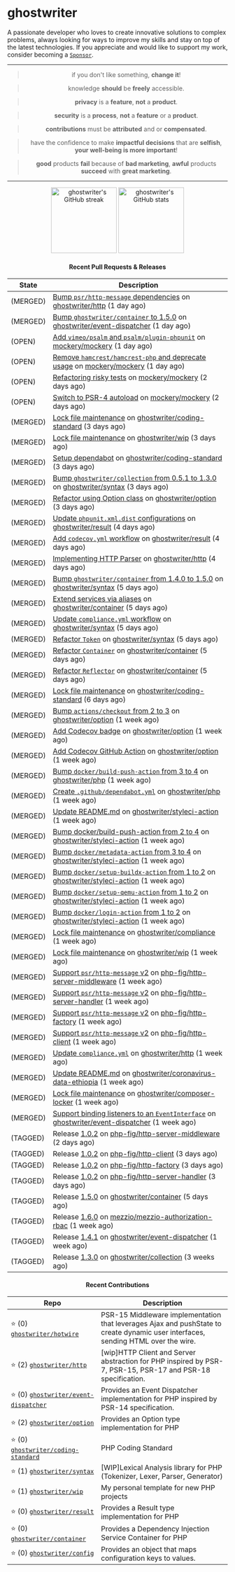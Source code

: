 # ghostwriter

A passionate developer who loves to create innovative solutions to complex problems, always looking for ways to improve my skills and stay on top of the latest technologies. If you appreciate and would like to support my work, consider becoming a [`Sponsor`](https://github.com/sponsors/ghostwriter).

---

<div align="center">

> if you don't like something, **change it**!

> knowledge **should** be **freely** accessible.

> **privacy** is a **feature**, **not** a **product**.

> **security** is a **process**, **not** a **feature** or a **product**.

> **contributions** must be **attributed** and or **compensated**.

> have the confidence to make **impactful decisions** that are **selfish**, **your well-being is more important**!

> **good** products **fail** because of **bad marketing**, **awful** products **succeed** with **great marketing**.

---

<img alt="ghostwriter's GitHub streak" height="150px" src="https://github-readme-streak-stats.herokuapp.com/?cache_seconds=1800&user=ghostwriter">

<img alt="ghostwriter's GitHub stats" height="150px" src="https://github-readme-stats.vercel.app/api?cache_seconds=1800&username=ghostwriter&show_icons=true&count_private=true&hide_title=true&hide_rank=true&icon_color=333">

#### Recent Pull Requests & Releases

| State | Description |
| --- | --- |
| (MERGED) | [Bump `psr/http-message` dependencies](https://github.com/ghostwriter/http/pull/12) on [ghostwriter/http](https://github.com/ghostwriter/http) (1 day ago)|
| (MERGED) | [Bump `ghostwriter/container` to 1.5.0](https://github.com/ghostwriter/event-dispatcher/pull/22) on [ghostwriter/event-dispatcher](https://github.com/ghostwriter/event-dispatcher) (1 day ago)|
| (OPEN) | [Add `vimeo/psalm` and `psalm/plugin-phpunit`](https://github.com/mockery/mockery/pull/1230) on [mockery/mockery](https://github.com/mockery/mockery) (1 day ago)|
| (OPEN) | [Remove `hamcrest/hamcrest-php` and deprecate usage](https://github.com/mockery/mockery/pull/1227) on [mockery/mockery](https://github.com/mockery/mockery) (1 day ago)|
| (OPEN) | [Refactoring risky tests](https://github.com/mockery/mockery/pull/1226) on [mockery/mockery](https://github.com/mockery/mockery) (2 days ago)|
| (OPEN) | [Switch to PSR-4 autoload](https://github.com/mockery/mockery/pull/1225) on [mockery/mockery](https://github.com/mockery/mockery) (2 days ago)|
| (MERGED) | [Lock file maintenance](https://github.com/ghostwriter/coding-standard/pull/23) on [ghostwriter/coding-standard](https://github.com/ghostwriter/coding-standard) (3 days ago)|
| (MERGED) | [Lock file maintenance](https://github.com/ghostwriter/wip/pull/39) on [ghostwriter/wip](https://github.com/ghostwriter/wip) (3 days ago)|
| (MERGED) | [Setup dependabot](https://github.com/ghostwriter/coding-standard/pull/21) on [ghostwriter/coding-standard](https://github.com/ghostwriter/coding-standard) (3 days ago)|
| (MERGED) | [Bump `ghostwriter/collection` from 0.5.1 to 1.3.0](https://github.com/ghostwriter/syntax/pull/9) on [ghostwriter/syntax](https://github.com/ghostwriter/syntax) (3 days ago)|
| (MERGED) | [Refactor using Option class](https://github.com/ghostwriter/option/pull/36) on [ghostwriter/option](https://github.com/ghostwriter/option) (3 days ago)|
| (MERGED) | [Update `phpunit.xml.dist` configurations](https://github.com/ghostwriter/result/pull/17) on [ghostwriter/result](https://github.com/ghostwriter/result) (4 days ago)|
| (MERGED) | [Add `codecov.yml` workflow](https://github.com/ghostwriter/result/pull/16) on [ghostwriter/result](https://github.com/ghostwriter/result) (4 days ago)|
| (MERGED) | [Implementing HTTP Parser](https://github.com/ghostwriter/http/pull/7) on [ghostwriter/http](https://github.com/ghostwriter/http) (4 days ago)|
| (MERGED) | [Bump `ghostwriter/container` from 1.4.0 to 1.5.0](https://github.com/ghostwriter/syntax/pull/7) on [ghostwriter/syntax](https://github.com/ghostwriter/syntax) (5 days ago)|
| (MERGED) | [Extend services via aliases](https://github.com/ghostwriter/container/pull/21) on [ghostwriter/container](https://github.com/ghostwriter/container) (5 days ago)|
| (MERGED) | [Update `compliance.yml` workflow](https://github.com/ghostwriter/syntax/pull/6) on [ghostwriter/syntax](https://github.com/ghostwriter/syntax) (5 days ago)|
| (MERGED) | [Refactor `Token`](https://github.com/ghostwriter/syntax/pull/5) on [ghostwriter/syntax](https://github.com/ghostwriter/syntax) (5 days ago)|
| (MERGED) | [Refactor `Container`](https://github.com/ghostwriter/container/pull/20) on [ghostwriter/container](https://github.com/ghostwriter/container) (5 days ago)|
| (MERGED) | [Refactor `Reflector`](https://github.com/ghostwriter/container/pull/19) on [ghostwriter/container](https://github.com/ghostwriter/container) (5 days ago)|
| (MERGED) | [Lock file maintenance](https://github.com/ghostwriter/coding-standard/pull/20) on [ghostwriter/coding-standard](https://github.com/ghostwriter/coding-standard) (6 days ago)|
| (MERGED) | [Bump `actions/checkout` from 2 to 3](https://github.com/ghostwriter/option/pull/35) on [ghostwriter/option](https://github.com/ghostwriter/option) (1 week ago)|
| (MERGED) | [Add Codecov badge](https://github.com/ghostwriter/option/pull/33) on [ghostwriter/option](https://github.com/ghostwriter/option) (1 week ago)|
| (MERGED) | [Add Codecov GitHub Action](https://github.com/ghostwriter/option/pull/32) on [ghostwriter/option](https://github.com/ghostwriter/option) (1 week ago)|
| (MERGED) | [Bump `docker/build-push-action` from 3 to 4](https://github.com/ghostwriter/php/pull/316) on [ghostwriter/php](https://github.com/ghostwriter/php) (1 week ago)|
| (MERGED) | [Create `.github/dependabot.yml`](https://github.com/ghostwriter/php/pull/314) on [ghostwriter/php](https://github.com/ghostwriter/php) (1 week ago)|
| (MERGED) | [Update README.md](https://github.com/ghostwriter/styleci-action/pull/15) on [ghostwriter/styleci-action](https://github.com/ghostwriter/styleci-action) (1 week ago)|
| (MERGED) | [Bump docker/build-push-action from 2 to 4](https://github.com/ghostwriter/styleci-action/pull/14) on [ghostwriter/styleci-action](https://github.com/ghostwriter/styleci-action) (1 week ago)|
| (MERGED) | [Bump `docker/metadata-action` from 3 to 4](https://github.com/ghostwriter/styleci-action/pull/13) on [ghostwriter/styleci-action](https://github.com/ghostwriter/styleci-action) (1 week ago)|
| (MERGED) | [Bump `docker/setup-buildx-action` from 1 to 2](https://github.com/ghostwriter/styleci-action/pull/12) on [ghostwriter/styleci-action](https://github.com/ghostwriter/styleci-action) (1 week ago)|
| (MERGED) | [Bump `docker/setup-qemu-action` from 1 to 2](https://github.com/ghostwriter/styleci-action/pull/11) on [ghostwriter/styleci-action](https://github.com/ghostwriter/styleci-action) (1 week ago)|
| (MERGED) | [Bump `docker/login-action` from 1 to 2](https://github.com/ghostwriter/styleci-action/pull/10) on [ghostwriter/styleci-action](https://github.com/ghostwriter/styleci-action) (1 week ago)|
| (MERGED) | [Lock file maintenance](https://github.com/ghostwriter/compliance/pull/16) on [ghostwriter/compliance](https://github.com/ghostwriter/compliance) (1 week ago)|
| (MERGED) | [Lock file maintenance](https://github.com/ghostwriter/wip/pull/37) on [ghostwriter/wip](https://github.com/ghostwriter/wip) (1 week ago)|
| (MERGED) | [Support `psr/http-message` v2](https://github.com/php-fig/http-server-middleware/pull/9) on [php-fig/http-server-middleware](https://github.com/php-fig/http-server-middleware) (1 week ago)|
| (MERGED) | [Support `psr/http-message` v2](https://github.com/php-fig/http-server-handler/pull/7) on [php-fig/http-server-handler](https://github.com/php-fig/http-server-handler) (1 week ago)|
| (MERGED) | [Support `psr/http-message` v2](https://github.com/php-fig/http-factory/pull/13) on [php-fig/http-factory](https://github.com/php-fig/http-factory) (1 week ago)|
| (MERGED) | [Support `psr/http-message` v2](https://github.com/php-fig/http-client/pull/17) on [php-fig/http-client](https://github.com/php-fig/http-client) (1 week ago)|
| (MERGED) | [Update `compliance.yml`](https://github.com/ghostwriter/http/pull/6) on [ghostwriter/http](https://github.com/ghostwriter/http) (1 week ago)|
| (MERGED) | [Update README.md](https://github.com/ghostwriter/coronavirus-data-ethiopia/pull/1) on [ghostwriter/coronavirus-data-ethiopia](https://github.com/ghostwriter/coronavirus-data-ethiopia) (1 week ago)|
| (MERGED) | [Lock file maintenance](https://github.com/ghostwriter/composer-locker/pull/6) on [ghostwriter/composer-locker](https://github.com/ghostwriter/composer-locker) (1 week ago)|
| (MERGED) | [Support binding listeners to an `EventInterface`](https://github.com/ghostwriter/event-dispatcher/pull/20) on [ghostwriter/event-dispatcher](https://github.com/ghostwriter/event-dispatcher) (1 week ago)|
| (TAGGED) | Release [1.0.2](https://github.com/php-fig/http-server-middleware/releases/tag/1.0.2) on [php-fig/http-server-middleware](https://github.com/php-fig/http-server-middleware) (2 days ago)|
| (TAGGED) | Release [1.0.2](https://github.com/php-fig/http-client/releases/tag/1.0.2) on [php-fig/http-client](https://github.com/php-fig/http-client) (3 days ago)|
| (TAGGED) | Release [1.0.2](https://github.com/php-fig/http-factory/releases/tag/1.0.2) on [php-fig/http-factory](https://github.com/php-fig/http-factory) (3 days ago)|
| (TAGGED) | Release [1.0.2](https://github.com/php-fig/http-server-handler/releases/tag/1.0.2) on [php-fig/http-server-handler](https://github.com/php-fig/http-server-handler) (3 days ago)|
| (TAGGED) | Release [1.5.0](https://github.com/ghostwriter/container/releases/tag/1.5.0) on [ghostwriter/container](https://github.com/ghostwriter/container) (5 days ago)|
| (TAGGED) | Release [1.6.0](https://github.com/mezzio/mezzio-authorization-rbac/releases/tag/1.6.0) on [mezzio/mezzio-authorization-rbac](https://github.com/mezzio/mezzio-authorization-rbac) (1 week ago)|
| (TAGGED) | Release [1.4.1](https://github.com/ghostwriter/event-dispatcher/releases/tag/1.4.1) on [ghostwriter/event-dispatcher](https://github.com/ghostwriter/event-dispatcher) (1 week ago)|
| (TAGGED) | Release [1.3.0](https://github.com/ghostwriter/collection/releases/tag/1.3.0) on [ghostwriter/collection](https://github.com/ghostwriter/collection) (3 weeks ago)|

#### Recent Contributions

| Repo | Description |
| --- | --- |
| ⭐️ (0) [`ghostwriter/hotwire`](https://github.com/ghostwriter/hotwire) | PSR-15 Middleware implementation that leverages Ajax and pushState to create dynamic user interfaces, sending HTML over the wire. |
| ⭐️ (2) [`ghostwriter/http`](https://github.com/ghostwriter/http) | [wip]HTTP Client and Server abstraction for PHP inspired by PSR-7, PSR-15, PSR-17 and PSR-18 specification. |
| ⭐️ (0) [`ghostwriter/event-dispatcher`](https://github.com/ghostwriter/event-dispatcher) | Provides an Event Dispatcher implementation for PHP inspired by PSR-14 specification. |
| ⭐️ (2) [`ghostwriter/option`](https://github.com/ghostwriter/option) | Provides an Option type implementation for PHP |
| ⭐️ (0) [`ghostwriter/coding-standard`](https://github.com/ghostwriter/coding-standard) | PHP Coding Standard |
| ⭐️ (1) [`ghostwriter/syntax`](https://github.com/ghostwriter/syntax) | [WIP]Lexical Analysis library for PHP (Tokenizer, Lexer, Parser, Generator) |
| ⭐️ (1) [`ghostwriter/wip`](https://github.com/ghostwriter/wip) | My personal template for new PHP projects |
| ⭐️ (0) [`ghostwriter/result`](https://github.com/ghostwriter/result) | Provides a Result type implementation for PHP |
| ⭐️ (0) [`ghostwriter/container`](https://github.com/ghostwriter/container) | Provides a Dependency Injection Service Container for PHP |
| ⭐️ (0) [`ghostwriter/config`](https://github.com/ghostwriter/config) | Provides an object that maps configuration keys to values. |

</div>
